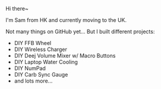Hi there~

I'm Sam from HK and currently moving to the UK.

Not many things on GitHub yet... But I built different projects:
- DIY FFB Wheel
- DIY Wireless Charger
- DIY Deej Volume Mixer w/ Macro Buttons
- DIY Laptop Water Cooling
- DIY NumPad
- DIY Carb Sync Gauge
- and lots more...
